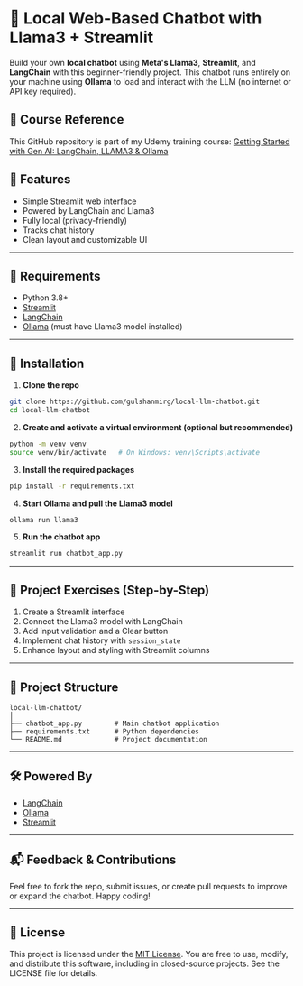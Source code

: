 # 🤖 Local Web-Based Chatbot with Llama3 + Streamlit
Build your own **local chatbot** using **Meta's Llama3**, **Streamlit**, and **LangChain** with this beginner-friendly project. This chatbot runs entirely on your machine using **Ollama** to load and interact with the LLM (no internet or API key required).

## 📘 Course Reference
This GitHub repository is part of my Udemy training course: [Getting Started with Gen AI: LangChain, LLAMA3 & Ollama](https://www.udemy.com/course/getting-started-with-gen-ai-langchain-llama3-ollama)

## 📌 Features
- Simple Streamlit web interface
- Powered by LangChain and Llama3
- Fully local (privacy-friendly)
- Tracks chat history
- Clean layout and customizable UI

---

## 🧰 Requirements
- Python 3.8+
- [Streamlit](https://streamlit.io)
- [LangChain](https://www.langchain.com/)
- [Ollama](https://ollama.com) (must have Llama3 model installed)

---

## 🔧 Installation

1. **Clone the repo**
```bash
git clone https://github.com/gulshanmirg/local-llm-chatbot.git
cd local-llm-chatbot
```

2. **Create and activate a virtual environment (optional but recommended)**
```bash
python -m venv venv
source venv/bin/activate   # On Windows: venv\Scripts\activate
```

3. **Install the required packages**
```bash
pip install -r requirements.txt
```

4. **Start Ollama and pull the Llama3 model**
```bash
ollama run llama3
```

5. **Run the chatbot app**
```bash
streamlit run chatbot_app.py
```

---

## 🧪 Project Exercises (Step-by-Step)
1. Create a Streamlit interface
2. Connect the Llama3 model with LangChain
3. Add input validation and a Clear button
4. Implement chat history with `session_state`
5. Enhance layout and styling with Streamlit columns

---

## 📁 Project Structure
```
local-llm-chatbot/
│
├── chatbot_app.py        # Main chatbot application
├── requirements.txt      # Python dependencies
└── README.md             # Project documentation
```

---

## 🛠️ Powered By
- [LangChain](https://github.com/langchain-ai/langchain)
- [Ollama](https://ollama.com)
- [Streamlit](https://streamlit.io)

---

## 📬 Feedback & Contributions
Feel free to fork the repo, submit issues, or create pull requests to improve or expand the chatbot. Happy coding!

---

## 📄 License
This project is licensed under the [MIT License](https://opensource.org/licenses/MIT). You are free to use, modify, and distribute this software, including in closed-source projects. See the LICENSE file for details.
